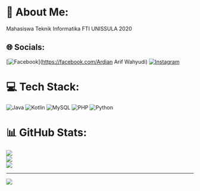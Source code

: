 # 💫 About Me:
Mahasiswa Teknik Informatika FTI UNISSULA 2020


## 🌐 Socials:
[![Facebook](https://img.shields.io/badge/Facebook-%231877F2.svg?logo=Facebook&logoColor=white)](https://facebook.com/Ardian Arif Wahyudi) [![Instagram](https://img.shields.io/badge/Instagram-%23E4405F.svg?logo=Instagram&logoColor=white)](https://instagram.com/@ard.iaw) 

# 💻 Tech Stack:
![Java](https://img.shields.io/badge/java-%23ED8B00.svg?style=for-the-badge&logo=java&logoColor=white) ![Kotlin](https://img.shields.io/badge/kotlin-%230095D5.svg?style=for-the-badge&logo=kotlin&logoColor=white) ![MySQL](https://img.shields.io/badge/mysql-%2300f.svg?style=for-the-badge&logo=mysql&logoColor=white) ![PHP](https://img.shields.io/badge/php-%23777BB4.svg?style=for-the-badge&logo=php&logoColor=white) ![Python](https://img.shields.io/badge/python-3670A0?style=for-the-badge&logo=python&logoColor=ffdd54)
# 📊 GitHub Stats:
![](https://github-readme-stats.vercel.app/api?username=ardian-arif-wahyudi&theme=dark&hide_border=false&include_all_commits=true&count_private=true)<br/>
![](https://github-readme-streak-stats.herokuapp.com/?user=ardian-arif-wahyudi&theme=dark&hide_border=false)<br/>
![](https://github-readme-stats.vercel.app/api/top-langs/?username=ardian-arif-wahyudi&theme=dark&hide_border=false&include_all_commits=true&count_private=true&layout=compact)

---
[![](https://visitcount.itsvg.in/api?id=ardian-arif-wahyudi&icon=0&color=0)](https://visitcount.itsvg.in)

<!-- Proudly created with GPRM ( https://gprm.itsvg.in ) -->
